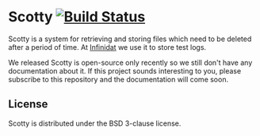 # Scotty [![Build Status](https://travis-ci.org/getslash/scotty.png)](https://travis-ci.org/getslash/scotty)
Scotty is a system for retrieving and storing files which need to be deleted after a period of time. At [Infinidat](http://www.infinidat.com/) we use it to store test logs.

We released Scotty is open-source only recently so we still don't have any documentation about it. If this project sounds interesting to you, please subscribe to this repository and the documentation will come soon.

## License

Scotty is distributed under the BSD 3-clause license.
